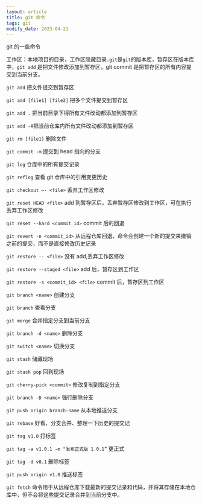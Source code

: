 ```yaml
---
layout: article
title: git 命令
tags: git
modify_date: 2023-04-21
---
```


git 的一些命令

<!--more-->

工作区：本地项目的目录，工作区隐藏目录`.git`是`git`的版本库，暂存区在版本库中，`git add` 是把文件修改添加到暂存区，git commit 是把暂存区的所有内容提交到当前分支。

`git add` 把文件提交到暂存区

`git add [file1] [file2]` 把多个文件提交到暂存区

`git add .` 把当前目录下得所有文件改动都添加到暂存区

`git add -A`把当前仓库内所有文件改动都添加到暂存区

`git rm [file1]` 删除文件

`git commit -m` 提交到 head 指向的分支

`git log` 仓库中的所有提交记录

`git reflog` 查看 git 仓库中的引用变更历史

`git checkout —- <file>` 丢弃工作区修改

`git reset HEAD <file>` add 到暂存区后，丢弃暂存区修改到工作区，可在执行丢弃工作区修改

`git reset --hard <commit_id>` commit 后的回退

`git revert -n <commit_id>` 从远程仓库回退，命令会创建一个新的提交来撤销之前的提交，而不是直接修改历史记录

`git restore -- <file>` 没有 add,丢弃工作区修改

`git restore --staged <file>` add 后，暂存区到工作区

`git restore -s <commit_id> <file>` commit 后，暂存区到工作区

`git branch <name>` 创建分支

`git branch` 查看分支

`git merge` 合并指定分支到当前分支

`git branch -d <name>` 删除分支

`git switch <name>` 切换分支

`git stash` 储藏现场

`git stash pop` 回到现场

`git cherry-pick <commit>` 修改复制到指定分支

`git branch -D <name>` 强行删除分支

`git push origin branch-name` 从本地推送分支

`git rebase` 好看，分支合并、整理一下历史的提交记

`git tag v1.0` 打标签

`git tag -a v1.0.1 -m "发布正式版 1.0.1”` 更正式

`git tag -d v0.1` 删除标签

`git push origin v1.0` 推送标签

`git fetch` 命令用于从远程仓库下载最新的提交记录和代码，并将其存储在本地仓库中，但不会将这些提交记录合并到当前分支中。
